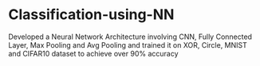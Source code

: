# Classification-using-NN
Developed a Neural Network Architecture involving CNN, Fully Connected Layer, Max Pooling and Avg Pooling and trained it on XOR, Circle, MNIST and CIFAR10 dataset to achieve over 90% accuracy
